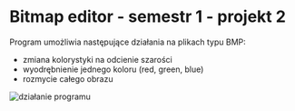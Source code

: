 # Bitmap editor - semestr 1 - projekt 2

Program umożliwia następujące działania na plikach typu BMP:
- zmiana kolorystyki na odcienie szarości
- wyodrębnienie jednego koloru (red, green, blue)
- rozmycie całego obrazu

![działanie programu](https://user-images.githubusercontent.com/84225546/173703687-5a338268-aa76-4678-bc2f-e90185ad9d6f.png)
